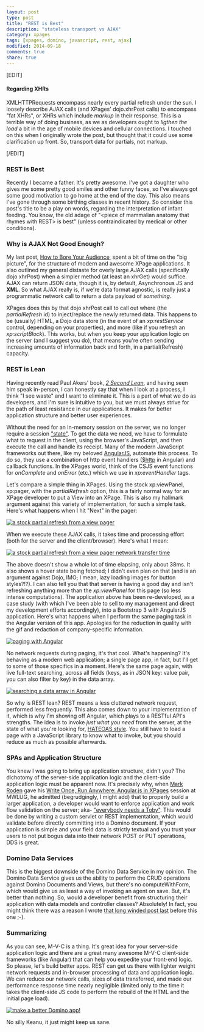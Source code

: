 ```yaml
---
layout: post
type: post
title: "REST is Best"
description: "stateless transport vs AJAX"
category: xpages
tags: [xpages, domino, javascript, rest, ajax]
modified: 2014-09-18
comments: true
share: true
---
```


[EDIT]
#### Regarding XHRs
XMLHTTPRequests encompass nearly every partial refresh under the sun. I loosely describe AJAX calls (and XPages' dojo.xhrPost calls) to encompass "fat XHRs", or XHRs which include _markup_ in their response. This is a terrible way of doing business, as we as developers ought to _ligthen the load_ a bit in the age of mobile devices and cellular connections. I touched on this when I originally wrote the post, but thought that it could use some clarification up front. So, transport data for partials, not markup.

[/EDIT]

### REST is Best
Recently I became a father. It's pretty awesome. I've got a daughter who gives me some pretty good smiles and other funny faces, so I've always got some good motivation to go home at the end of the day. This also means I've gone through some birthing classes in recent history. So consider this post's title to be a play on words, regarding the interpretation of infant feeding. You know, the old adage of "&lt;piece of mammalian anatomy that rhymes with REST&gt; is best" (unless contraindicated by medical or other conditions).

### Why is AJAX Not Good Enough?
My last post, <a href="{{ site.url }}/xpages/unraveling-the-mvc-mysteries/" title="Unraveling the MVC Mysteries" data-toggle="tooltip">How to Bore Your Audience</a>, spent a bit of time on the "big picture", for the structure of modern and awesome XPage applications. It also outlined my general distaste for overly large AJAX calls (specifically dojo xhrPost) when a simpler method (at least an xhrGet) would suffice. AJAX can return JSON data, though it is, by default, Asynchronous JS and **XML**. So what AJAX really is, if we're data format agnostic, is really just a programmatic network call to return a data payload of _something_.

XPages does this by that dojo xhrPost call to call out where (the _partialRefresh_ id) to inject/replace the newly returned data. This happens to be (usually) HTML, a Dojo data store (in the event of an _xp:restService_ control, depending on your properties), and more (like if you refresh an _xp:scriptBlock_). This works, but when you keep your application logic on the server (and I suggest you do), that means you're often sending increasing amounts of information back and forth, in a partial(Refresh) capacity.

### REST is Lean
Having recently read Paul Akers' book, <a href="http://2secondlean.com/">_2 Second Lean_</a>, and having seen him speak in-person, I can honestly say that when I look at a process, I think "I see waste" and I want to eliminate it. This is a part of what we do as developers, and I'm sure is intuitive to you, but we must always strive for the path of least resistance in our applications. It makes for better application structure and better user experiences.

Without the need for an in-memory session on the server, we no longer require a session <a href="http://en.wikipedia.org/wiki/State_(computer_science)#Program_state" data-toggle="tooltip" tilte="wait, I live in Wisconsin">"state"</a>. To get the data we need, we have to formulate what to request in the client, using the browser's JavaScript, and then execute the call and handle its receipt. Many of the modern JavaScript frameworks out there, like my beloved <a href="http://angularjs.org/" data-toggle="tooltip" title="call me!">AngularJS</a>, automate this process. To do so, they use a combination of http event handlers (<a href="http://docs.angularjs.org/api/ng/service/$http">$http</a> in Angular) and callback functions. In the XPages world, think of the CSJS event functions for _onComplete_ and _onError_ (etc.) which we use in _xp:eventHandler_ tags.

Let's compare a simple thing in XPages. Using the stock xp:viewPanel, xp:pager, with the _partialRefresh_ option, this is a fairly normal way for an XPage developer to put a View into an XPage. This is also my hallmark argument against this variety of implementation, for such a simple task. Here's what happens when I hit "Next" in the pager:

<a href="{{ site.url }}/images/post_images/aPartialRefreshCall_ViewAndPager.png" data-toggle="tooltip" title="a stock partial refresh from a view pager"><img src="{{ site.url }}/images/post_images/aPartialRefreshCall_ViewAndPager.png" alt="a stock partial refresh from a view pager" /></a>

When we execute these AJAX calls, it takes time and processing effort (both for the server and the client/browser). Here's what I mean:

<a href="{{ site.url }}/images/post_images/aPartialRefreshCall_timeAndMoney.png" data-toggle="tooltip" title="a stock partial refresh from a view pager network transfer time"><img src="{{ site.url }}/images/post_images/aPartialRefreshCall_timeAndMoney.png" alt="a stock partial refresh from a view pager network transfer time" /></a>

The above doesn't show a whole lot of time elapsing, only about 38ms. It also shows a hover state being fetched; I didn't even plan on that (and is an argument against Dojo, IMO; I mean, lazy loading images for button styles?!?). I can also tell you that that server is having a good day and isn't refreshing anything more than the _xp:viewPanel_ for this page (so less intense computations). The application above has been re-developed, as a case study (with which I've been able to sell to my management and direct my development efforts accordingly), into a Bootstrap 3 with AngularJS application. Here's what happens when I perform the same paging task in the Angular version of this app. Apologies for the reduction in quality with the gif and redaction of company-specific information.

<a href="{{ site.url }}/images/post_images/angular_ngrepeat_noNetworkCalls_scrubbed.gif" data-toggle="tooltip" title="paging with Angular"><img src="{{ site.url }}/images/post_images/angular_ngrepeat_noNetworkCalls_scrubbed.gif" alt="paging with Angular" /></a>

No network requests during paging, it's that cool. What's happening? It's behaving as a modern web application; a single page app, in fact, but I'll get to some of those specifics in a moment. Here's the same page again, with live full-text searching, across all fields (keys, as in JSON key: value pair, you can also filter by key) in the data array.

<a href="{{ site.url }}/images/post_images/angular_ngrepeat_liveSearch_scrubbed.gif" data-toggle="tooltip" title="searching a data array in Angular"><img src="{{ site.url }}/images/post_images/angular_ngrepeat_liveSearch_scrubbed.gif" alt="searching a data array in Angular" /></a>

So why is REST lean? REST means a less cluttered network request, performed less frequently. This also comes down to your implementation of it, which is why I'm showing off Angular, which plays to a RESTful API's strengths. The idea is to invoke _just what you need_ from the server, at the state of what you're looking for, <a href="http://en.wikipedia.org/wiki/HATEOAS">HATEOAS style</a>. You still have to load a page with a JavaScript library to know what to invoke, but you should reduce as much as possible afterwards.

### SPAs and Application Structure
You knew I was going to bring up application structure, didn't you? The dichotomy of the server-side application logic and the client-side application logic must be apparent now. It's precisely why, when <a href="http://twitter.com/markyroden">Mark Roden</a> gave his <a href="http://xomino.com/2014/09/02/mwlug-2014-slide-deck-write-once-run-anywhere-angular-js-in-xpages/">Write Once, Run Anywhere: Angular.js in XPages</a> session at MWLUG, he admitted (begrudgingly, I might add) that to properly build a larger application, a developer would want to enforce application and work flow validation on the server; aka- <a href="http://twitter.com/tsamples" data-toggle="tooltip" title="probably true">"everybody needs a Toby"</a>. This would be done by writing a custom servlet or REST implementation, which would validate before directly committing into a Domino document. If your application is simple and your field data is strictly textual and you trust your users to not put bogus data into their network POST or PUT operations, DDS is great.

### Domino Data Services
This is the biggest downside of the Domino Data Service in my opinion. The Domino Data Service gives us the ability to perform the CRUD operations against Domino Documents and Views, but there's no computeWithForm, which would give us as least a way of invoking an agent on save. But, it's better than nothing. So, would a developer benefit from structuring their application with data models and controller classes? Absolutely! In fact, you might think there was a reason I wrote <a href="{{ site.url }}/xpages/unraveling-the-mvc-mysteries/" title="Unraveling the MVC Mysteries" data-toggle="tooltip">that long winded post last</a> before this one ;-).

### Summarizing
As you can see, M-V-C is a thing. It's great idea for your server-side application logic and there are a great many awesome M-V-C client-side frameworks (like Angular) that can help you expedite your front-end logic. So please, let's build better apps. REST can get us there with lighter weight network requests and in-browser processing of data and application logic. We can reduce our network calls, sizes of data transferred, and made our performance response time nearly negligible (limited only to the time it takes the client-side JS code to perform the rebuild of the HTML and the initial page load).

<a href="{{ site.url }}/images/post_images/keanu_front-back-segregation.jpg" data-toggle="tooltip" title="make a better Domino app!"><img src="{{ site.url }}/images/post_images/keanu_front-back-segregation.jpg" alt="make a better Domino app!" /></a>

No silly Keanu, it just might keep us sane.